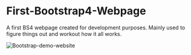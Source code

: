 # First-Bootstrap4-Webpage
A first BS4 webpage created for development purposes. Mainly used to figure things out and workout how it all works.

<img src="https://i.ibb.co/r4jJHCq/Bootstrap-demo-website.png" alt="Bootstrap-demo-website" border="0">
